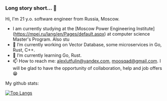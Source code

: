 ### Long story short... 👋

<!--
**AlexanderSmetannikov/AlexanderSmetannikov** is a ✨ _special_ ✨ repository because its `README.md` (this file) appears on your GitHub profile.
Here are some ideas to get you started:

- 🔭 I’m currently working on ...
- 🌱 I’m currently learning ...
- 👯 I’m looking to collaborate on ...
- 🤔 I’m looking for help with ...
- 💬 Ask me about ...
- 📫 How to reach me: ...
- 😄 Pronouns: ...
- ⚡ Fun fact: ...
-->
Hi, I'm 21 y.o. software engineer from Russia, Moscow.

- I am currently studying at the [Moscow Power Engineering Institute] (https://mpei.ru/lang/en/Pages/default.aspx) at computer science Master's Program. Also stu
- 🔭 I’m currently working on Vector Database, some microservices in Go, Rust, C++.
- 🌱 I’m currently learning Go, Rust.
- 📫 How to reach me: alexlutfulin@yandex.com, moosqad@gmail.com. I will be glad to have the opportunity of collaboration, help and job offers 😁

My github stats:

[![Top Langs](https://github-readme-stats.vercel.app/api/top-langs/?username=AlexanderSmetannikov&layout=compact)](https://github.com/AlexanderSmettanikov/github-readme-stats)

